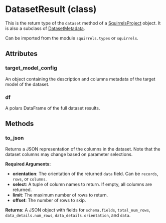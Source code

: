 # DatasetResult (class)

This is the return type of the `dataset` method of a [SquirrelsProject] object. It is also a subclass of [DatasetMetadata].

Can be imported from the module `squirrels.types` or `squirrels`.

## Attributes

### target_model_config

An object containing the description and columns metadata of the target model of the dataset.

### df

A polars DataFrame of the full dataset results.

## Methods

### to_json

Returns a JSON representation of the columns in the dataset. Note that the dataset columns may change based on parameter selections.

**Required Arguments:**

- **orientation**: The orientation of the returned `data` field. Can be `records`, `rows`, or `columns`.
- **select**: A tuple of column names to return. If empty, all columns are returned.
- **limit**: The maximum number of rows to return.
- **offset**: The number of rows to skip.

**Returns:** A JSON object with fields for `schema.fields`, `total_num_rows`, `data_details.num_rows`, `data_details.orientation`, and `data`.


[SquirrelsProject]: ../SquirrelsProject
[DatasetMetadata]: ./DatasetMetadata
